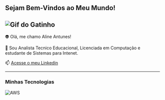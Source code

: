 ## Sejam Bem-Vindos ao Meu Mundo!

![Gif do Gatinho](https://media1.tenor.com/m/bCfpwMjfAi0AAAAC/cat-typing.gif)
---------

👽 Olá, me chamo Aline Antunes!

💬 Sou Analista Tecnico Educacional, Licenciada em Computação e estudante de Sistemas para Intenet.

📫 [Acesse o meu Linkedin](https://br.linkedin.com/in/aline-antunes-a908a6174)

------

### Minhas Tecnologias

![AWS](https://cdn.jsdelivr.net/gh/devicons/devicon@latest/icons/amazonwebservices/amazonwebservices-original-wordmark.svg)

<img >





<!--
**allineantunnes/allineantunnes** is a ✨ _special_ ✨ repository because its `README.md` (this file) appears on your GitHub profile.
Here are some ideas to get you started:
- 🔭 I’m currently working on ...
- 🌱 I’m currently learning ...
- 👯 I’m looking to collaborate on ...
- 🤔 I’m looking for help with ...
- 💬 Ask me about ...
- 📫 How to reach me: ...
- 😄 Pronouns: ...
- ⚡ Fun fact: ...
-->